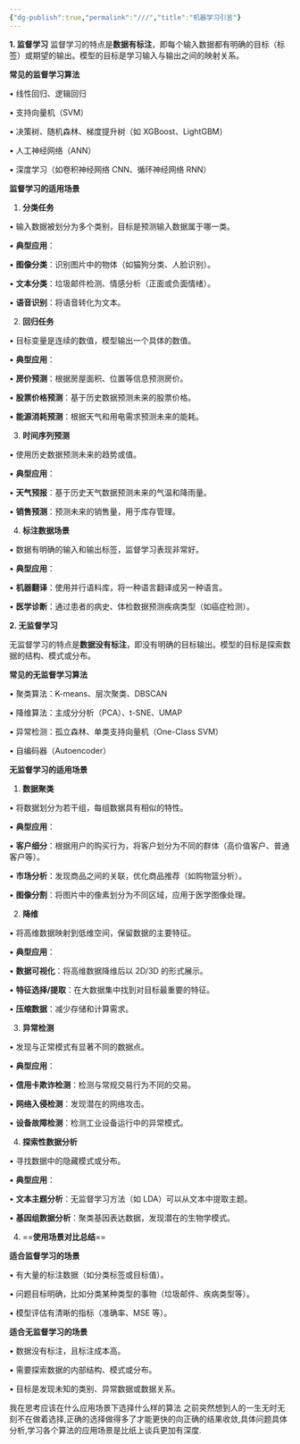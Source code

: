 ```yaml
---
{"dg-publish":true,"permalink":"///","title":"机器学习引言"}
---
```




**1. 监督学习**
监督学习的特点是**数据有标注**，即每个输入数据都有明确的目标（标签）或期望的输出。模型的目标是学习输入与输出之间的映射关系。

**常见的监督学习算法**

• 线性回归、逻辑回归

• 支持向量机（SVM）

• 决策树、随机森林、梯度提升树（如 XGBoost、LightGBM）

• 人工神经网络（ANN）

• 深度学习（如卷积神经网络 CNN、循环神经网络 RNN）


**监督学习的适用场景**

1. **分类任务**

• 输入数据被划分为多个类别，目标是预测输入数据属于哪一类。

• **典型应用**：

• **图像分类**：识别图片中的物体（如猫狗分类、人脸识别）。

• **文本分类**：垃圾邮件检测、情感分析（正面或负面情绪）。

• **语音识别**：将语音转化为文本。

2. **回归任务**

• 目标变量是连续的数值，模型输出一个具体的数值。

• **典型应用**：

• **房价预测**：根据房屋面积、位置等信息预测房价。

• **股票价格预测**：基于历史数据预测未来的股票价格。

• **能源消耗预测**：根据天气和用电需求预测未来的能耗。

3. **时间序列预测**

• 使用历史数据预测未来的趋势或值。

• **典型应用**：

• **天气预报**：基于历史天气数据预测未来的气温和降雨量。

• **销售预测**：预测未来的销售量，用于库存管理。

4. **标注数据场景**

• 数据有明确的输入和输出标签，监督学习表现非常好。

• **典型应用**：

• **机器翻译**：使用并行语料库，将一种语言翻译成另一种语言。

• **医学诊断**：通过患者的病史、体检数据预测疾病类型（如癌症检测）。


**2. 无监督学习**

无监督学习的特点是**数据没有标注**，即没有明确的目标输出。模型的目标是探索数据的结构、模式或分布。

  

**常见的无监督学习算法**

• 聚类算法：K-means、层次聚类、DBSCAN

• 降维算法：主成分分析（PCA）、t-SNE、UMAP

• 异常检测：孤立森林、单类支持向量机（One-Class SVM）

• 自编码器（Autoencoder）

  

**无监督学习的适用场景**

1. **数据聚类**

• 将数据划分为若干组，每组数据具有相似的特性。

• **典型应用**：

• **客户细分**：根据用户的购买行为，将客户划分为不同的群体（高价值客户、普通客户等）。

• **市场分析**：发现商品之间的关联，优化商品推荐（如购物篮分析）。

• **图像分割**：将图片中的像素划分为不同区域，应用于医学图像处理。

2. **降维**

• 将高维数据映射到低维空间，保留数据的主要特征。

• **典型应用**：

• **数据可视化**：将高维数据降维后以 2D/3D 的形式展示。

• **特征选择/提取**：在大数据集中找到对目标最重要的特征。

• **压缩数据**：减少存储和计算需求。

3. **异常检测**

• 发现与正常模式有显著不同的数据点。

• **典型应用**：

• **信用卡欺诈检测**：检测与常规交易行为不同的交易。

• **网络入侵检测**：发现潜在的网络攻击。

• **设备故障检测**：检测工业设备运行中的异常模式。

4. **探索性数据分析**

• 寻找数据中的隐藏模式或分布。

• **典型应用**：

• **文本主题分析**：无监督学习方法（如 LDA）可以从文本中提取主题。

• **基因组数据分析**：聚类基因表达数据，发现潜在的生物学模式。



4. ==**使用场景对比总结**==

**适合监督学习的场景**

• 有大量的标注数据（如分类标签或目标值）。

• 问题目标明确，比如分类某种类型的事物（垃圾邮件、疾病类型等）。

• 模型评估有清晰的指标（准确率、MSE 等）。

  

**适合无监督学习的场景**

• 数据没有标注，且标注成本高。

• 需要探索数据的内部结构、模式或分布。

• 目标是发现未知的类别、异常数据或数据关系。


我在思考应该在什么应用场景下选择什么样的算法
之前突然想到人的一生无时无刻不在做着选择,正确的选择做得多了才能更快的向正确的结果收敛,具体问题具体分析,学习各个算法的应用场景是比纸上谈兵更加有深度.
